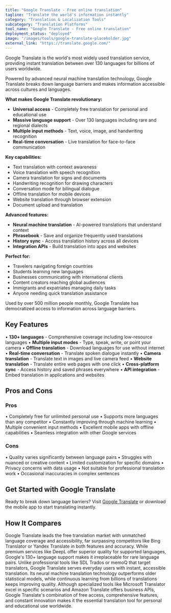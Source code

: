 ```yaml
---
title: "Google Translate - Free online translation"
tagline: "Translate the world's information instantly"
category: "Translation & Localization Tools"
subcategory: "Translation Platforms"
tool_name: "Google Translate - Free online translation"
deployment_status: "deployed"
image: "/images/tools/google-translate-placeholder.jpg"
external_link: "https://translate.google.com/"
---
```

Google Translate is the world's most widely used translation service, providing instant translation between over 130 languages for billions of users worldwide.

Powered by advanced neural machine translation technology, Google Translate breaks down language barriers and makes information accessible across cultures and languages.

**What makes Google Translate revolutionary:**
- **Universal access** - Completely free translation for personal and educational use
- **Massive language support** - Over 130 languages including rare and regional dialects
- **Multiple input methods** - Text, voice, image, and handwriting recognition
- **Real-time conversation** - Live translation for face-to-face communication

**Key capabilities:**
- Text translation with context awareness
- Voice translation with speech recognition
- Camera translation for signs and documents
- Handwriting recognition for drawing characters
- Conversation mode for bilingual dialogue
- Offline translation for mobile devices
- Website translation through browser extension
- Document upload and translation

**Advanced features:**
- **Neural machine translation** - AI-powered translations that understand context
- **Phrasebook** - Save and organize frequently used translations
- **History sync** - Access translation history across all devices
- **Integration APIs** - Build translation into apps and websites

**Perfect for:**
- Travelers navigating foreign countries
- Students learning new languages
- Businesses communicating with international clients
- Content creators reaching global audiences
- Immigrants and expatriates managing daily tasks
- Anyone needing quick translation assistance

Used by over 500 million people monthly, Google Translate has democratized access to information across language barriers.

## Key Features

• **130+ languages** - Comprehensive coverage including low-resource languages
• **Multiple input modes** - Type, speak, write, or point your camera
• **Offline translation** - Download languages for use without internet
• **Real-time conversation** - Translate spoken dialogue instantly
• **Camera translation** - Translate text in images and live camera feed
• **Website translation** - Translate entire web pages with one click
• **Cross-platform sync** - Access history and saved phrases everywhere
• **API integration** - Embed translation in applications and websites

## Pros and Cons

### Pros
• Completely free for unlimited personal use
• Supports more languages than any competitor
• Constantly improving through machine learning
• Multiple convenient input methods
• Excellent mobile apps with offline capabilities
• Seamless integration with other Google services

### Cons
• Quality varies significantly between language pairs
• Struggles with nuanced or creative content
• Limited customization for specific domains
• Privacy concerns with data usage
• Not suitable for professional translation work
• Occasional inaccuracies in complex sentences

## Get Started with Google Translate

Ready to break down language barriers? Visit [Google Translate](https://translate.google.com/) or download the mobile app to start translating instantly.

## How It Compares

Google Translate leads the free translation market with unmatched language coverage and accessibility, far surpassing competitors like Bing Translator or Yandex Translate in both features and accuracy. While premium services like DeepL offer superior quality for supported languages, Google's 130+ language support makes it irreplaceable for rare language pairs. Unlike professional tools like SDL Trados or memoQ that target translators, Google Translate serves everyday users with instant, accessible translation. Its neural machine translation technology outperforms older statistical models, while continuous learning from billions of translations keeps improving quality. Although specialized tools like Microsoft Translator excel in specific scenarios and Amazon Translate offers business APIs, Google Translate's combination of free access, comprehensive features, and constant innovation makes it the essential translation tool for personal and educational use worldwide.